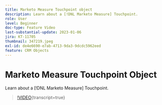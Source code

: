 ```yaml
---
title: Marketo Measure Touchpoint object
description: Learn about a [!DNL Marketo Measure] Touchpoint.
role: User
level: Beginner
doc-type: Feature Video
last-substantial-update: 2023-01-06
jira: KT-11705
thumbnail: 347219.jpeg
exl-id: de4e6690-e7ab-4713-9da3-9dcdc5962eed
feature: CRM Objects
---
```

# Marketo Measure Touchpoint Object

Learn about a [!DNL Marketo Measure] Touchpoint.

>[!VIDEO](https://video.tv.adobe.com/v/347219/?learn=on){transcript=true}
